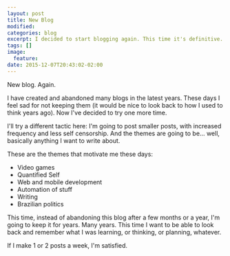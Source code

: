 ```yaml
---
layout: post
title: New Blog
modified:
categories: blog
excerpt: I decided to start blogging again. This time it's definitive.
tags: []
image:
  feature:
date: 2015-12-07T20:43:02-02:00
---
```

New blog. Again.

I have created and abandoned many blogs in the latest years. These days I feel sad for not keeping them (it would be nice to look back to how I used to think years ago). Now I've decided to try one more time.

I'll try a different tactic here: I'm going to post smaller posts, with increased frequency and less self censorship. And the themes are going to be... well, basically anything I want to write about.

These are the themes that motivate me these days:

- Video games
- Quantified Self
- Web and mobile development
- Automation of stuff
- Writing
- Brazilian politics

This time, instead of abandoning this blog after a few months or a year, I'm going to keep it for years. Many years. This time I want to be able to look back and remember what I was learning, or thinking, or planning, whatever.

If I make 1 or 2 posts a week, I'm satisfied.
